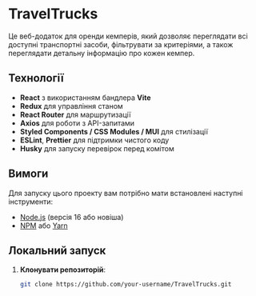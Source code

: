 # TravelTrucks

Це веб-додаток для оренди кемперів, який дозволяє переглядати всі доступні транспортні засоби, фільтрувати за критеріями, а також переглядати детальну інформацію про кожен кемпер.

## Технології

- **React** з використанням бандлера **Vite**
- **Redux** для управління станом
- **React Router** для маршрутизації
- **Axios** для роботи з API-запитами
- **Styled Components / CSS Modules / MUI** для стилізації
- **ESLint**, **Prettier** для підтримки чистого коду
- **Husky** для запуску перевірок перед комітом

## Вимоги

Для запуску цього проекту вам потрібно мати встановлені наступні інструменти:

- [Node.js](https://nodejs.org/) (версія 16 або новіша)
- [NPM](https://www.npmjs.com/) або [Yarn](https://yarnpkg.com/)

## Локальний запуск

1. **Клонувати репозиторій**:
   ```bash
   git clone https://github.com/your-username/TravelTrucks.git
